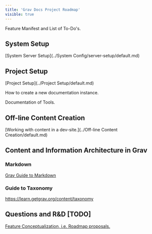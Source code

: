 ```yaml
---
title: 'Grav Docs Project Roadmap'
visible: true
---
```


Feature Manifest and List of To-Do's.

## System Setup

[System Server Setup](../System Config/server-setup/default.md)

## Project Setup

[Project Setup](../Project Setup/default.md)

How to create a new documentation instance.

Documentation of Tools.

## Off-line Content Creation 

[Working with content in a dev-site.](../Off-line Content Creation/default.md)

## Content and Information Architecture in Grav

### Markdown

[Grav Guide to Markdown](../using-grav/typography/default.md)

### Guide to Taxonomy

https://learn.getgrav.org/content/taxonomy

## Questions and R&D [TODO]

[Feature Conceptualization, i.e. Roadmap proposals.](/backlog)

